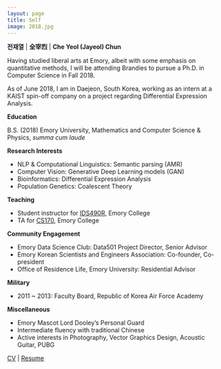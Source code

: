 ```yaml
---
layout: page
title: Self
image: 2018.jpg
---
```


**전재열** |
 **全宰烈** |
 **Che Yeol (Jayeol) Chun**


Having studied liberal arts at Emory, albeit with some emphasis on quantitative methods, I will be attending Brandies to pursue a Ph.D. in Computer Science in Fall 2018.

As of June 2018, I am in Daejeon, South Korea, working as an intern at a KAIST spin-off company on a project regarding Differential Expression Analysis.

**Education**

B.S. (2018) Emory University, Mathematics and Computer Science & Physics, *summa cum laude*

**Research Interests**

* NLP & Computational Linguistics: Semantic parsing (AMR)
* Computer Vision: Generative Deep Learning models (GAN)
* Bioinformatics: Differential Expression Analysis
* Population Genetics: Coalescent Theory

**Teaching**

* Student instructor for [IDS490R](http://atlas.college.emory.edu/schedules/index.php?select=IDS&view=cse&t=5169&sc=IDS&cn=490R&sn=06P), Emory College
* TA for [CS170](http://www.mathcs.emory.edu/~valerie/courses/spr16/170/utas.html), Emory College

**Community Engagement**

* Emory Data Science Club: Data501 Project Director, Senior Advisor
* Emory Korean Scientists and Engineers Association: Co-founder, Co-president
* Office of Residence Life, Emory University: Residential Advisor

**Military**

* 2011 ~ 2013: Faculty Board, Republic of Korea Air Force Academy

**Miscellaneous**

* Emory Mascot Lord Dooley’s Personal Guard
* Intermediate fluency with traditional Chinese
* Active interests in Photography, Vector Graphics Design, Acoustic Guitar, PUBG

[CV](../assets/doc/cv.pdf) |
[Resume](../assets/doc/resume.pdf)
